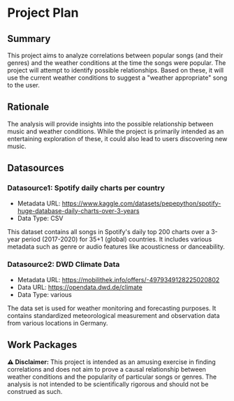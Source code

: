 # Project Plan

## Summary

This project aims to analyze correlations between popular songs (and their genres) and the weather conditions at the time the songs were popular. The project will attempt to identify possible relationships. Based on these, it will use the current weather conditions to suggest a "weather appropriate" song to the user.

## Rationale

The analysis will provide insights into the possible relationship between music and weather conditions. While the project is primarily intended as an entertaining exploration of these, it could also lead to users discovering new music.

## Datasources

### Datasource1: Spotify daily charts per country

* Metadata URL: https://www.kaggle.com/datasets/pepepython/spotify-huge-database-daily-charts-over-3-years
* Data Type: CSV

This dataset contains all songs in Spotify's daily top 200 charts over a 3-year period (2017-2020) for 35+1 (global) countries. It includes various metadata such as genre or audio features like acousticness or danceability.

### Datasource2: DWD Climate Data

* Metadata URL: https://mobilithek.info/offers/-4979349128225020802
* Data URL: https://opendata.dwd.de/climate
* Data Type: various

The data set is used for weather monitoring and forecasting purposes. It contains standardized meteorological measurement and observation data from various locations in Germany.

## Work Packages

<!-- TODO -->


**:warning: Disclaimer:** This project is intended as an amusing exercise in finding correlations and does not aim to prove a causal relationship between weather conditions and the popularity of particular songs or genres. The analysis is not intended to be scientifically rigorous and should not be construed as such.
